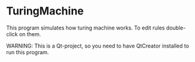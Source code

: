 # TuringMachine
This program simulates how turing machine works.
To edit rules double-click on them.

WARNING: This is a Qt-project, so you need to have QtCreator installed to run this program.
